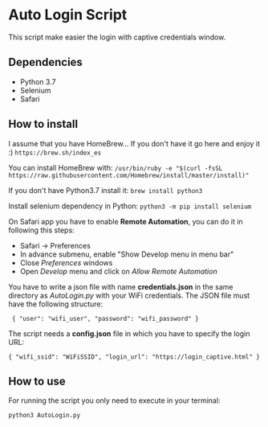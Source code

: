 # Auto Login Script
This script make easier the login with captive credentials window.

## Dependencies
* Python 3.7
* Selenium
* Safari

## How to install
I assume that you have HomeBrew... If you don't have it go here and enjoy it :)
``https://brew.sh/index_es``

You can install HomeBrew with:
``/usr/bin/ruby -e "$(curl -fsSL https://raw.githubusercontent.com/Homebrew/install/master/install)"``

If you don't have Python3.7 install it:
``brew install python3``

Install selenium dependency in Python:
``python3 -m pip install selenium``

On Safari app you have to enable **Remote Automation**, you can do it in following this steps:
* Safari -> Preferences
* In advance submenu, enable "Show Develop menu in menu bar"
* Close *Preferences* windows
* Open *Develop* menu and click on *Allow Remote Automation* 

You have to write a json file with name **credentials.json** in the same directory as *AutoLogin.py* with your WiFi credentials. The JSON file must have the following structure:

`` {
        "user": "wifi_user",
        "password": "wifi_password"
    }``

The script needs a **config.json** file in which you have to specify the login URL:

`` {
    "wifi_ssid": "WiFiSSID",
    "login_url": "https://login_captive.html"
}
``

## How to use
For running the script you only need to execute in your terminal:

``python3 AutoLogin.py``
    